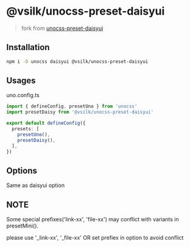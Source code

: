 # @vsilk/unocss-preset-daisyui

> fork from [unocss-preset-daisyui](https://github.com/LeekJay/unocss-preset-daisyui)

## Installation

```bash
npm i -D unocss daisyui @vsilk/unocss-preset-daisyui
```

## Usages

uno.config.ts

```typescript
import { defineConfig, presetUno } from 'unocss'
import presetDaisy from '@vsilk/unocss-preset-daisyui'

export default defineConfig({
  presets: [
    presetUno(),
    presetDaisy(),
  ],
})
```

## Options

Same as daisyui option

## NOTE

Some special prefixes('link-xx', 'file-xx') may conflict with variants in presetMini().

please use '_link-xx', '_file-xx' OR set prefiex in option to avoid conflict
